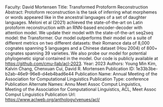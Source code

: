 Faculty: David Mortensen
Title: Transformed Protoform Reconstruction
Abstract: Protoform reconstruction is the task of inferring what morphemes or words appeared like in the ancestral languages of a set of daughter languages. Meloni et al (2021) achieved the state-of-the-art on Latin protoform reconstruction with an RNN-based encoder-decoder with attention model. We update their model with the state-of-the-art seq2seq model: the Transformer. Our model outperforms their model on a suite of different metrics on two different datasets: their Romance data of 8,000 cognates spanning 5 languages and a Chinese dataset (Hou 2004) of 800+ cognates spanning 39 varieties. We also probe our model for potential phylogenetic signal contained in the model. Our code is publicly available at https://github.com/cmu-llab/acl-2023.
Year: 2023
Authors: Young Min Kim, Kalvin Chang, Chenxuan Cui, David R. Mortensen
Publication ID: 1e33b3be-b2ab-46e9-96e8-d4eb4bad6e44
Publication Name: Annual Meeting of the Association for Computational Linguistics
Publication Type: conference
Publication Alternate Names: Annu Meet Assoc Comput Linguistics, Meeting of the Association for Computational Linguistics, ACL, Meet Assoc Comput Linguistics
Publication Url: https://www.aclweb.org/anthology/venues/acl/
